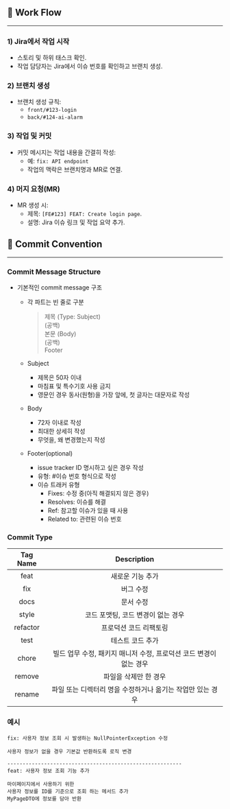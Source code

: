 
## 🚩 Work Flow

---

### **1) Jira에서 작업 시작**

- 스토리 및 하위 태스크 확인.
- 작업 담당자는 Jira에서 이슈 번호를 확인하고 브랜치 생성.

### **2) 브랜치 생성**

- 브랜치 생성 규칙:
    - `front/#123-login`
    - `back/#124-ai-alarm`

### **3) 작업 및 커밋**

- 커밋 메시지는 작업 내용을 간결히 작성:
    - 예: `fix: API endpoint`
    - 작업의 맥락은 브랜치명과 MR로 연결.

### **4) 머지 요청(MR)**

- MR 생성 시:
    - 제목: `[FE#123] FEAT: Create login page`.
    - 설명: Jira 이슈 링크 및 작업 요약 추가.



## 🚩 Commit Convention

---

### Commit Message Structure

- 기본적인 commit message 구조

  - 각 파트는 빈 줄로 구분

    > 제목 (Type: Subject) <br />
    > (공백) <br />
    > 본문 (Body) <br />
    > (공백) <br />
    > Footer

  - Subject
    - 제목은 50자 이내
    - 마침표 및 특수기호 사용 금지
    - 영문인 경우 동사(원형)을 가장 앞에, 첫 글자는 대문자로 작성
  - Body
    - 72자 이내로 작성
    - 최대한 상세히 작성
    - 무엇을, 왜 변경했는지 작성
  - Footer(optional)
    - issue tracker ID 명시하고 싶은 경우 작성
    - 유형: #이슈 번호 형식으로 작성
    - 이슈 트래커 유형
      - Fixes: 수정 중(아직 해결되지 않은 경우)
      - Resolves: 이슈를 해결
      - Ref: 참고할 이슈가 있을 때 사용
      - Related to: 관련된 이슈 번호

### Commit Type

| Tag Name |                            Description                             |
| :------: | :----------------------------------------------------------------: |
|   feat   |                          새로운 기능 추가                          |
|   fix    |                             버그 수정                              |
|   docs   |                             문서 수정                              |
|  style   |                 코드 포맷팅, 코드 변경이 없는 경우                 |
| refactor |                       프로덕션 코드 리팩토링                       |
|   test   |                          테스트 코드 추가                          |
|  chore   | 빌드 업무 수정, 패키지 매니저 수정, 프로덕션 코드 변경이 없는 경우 |
|  remove  |                       파일을 삭제만 한 경우                        |
|  rename  |     파일 또는 디렉터리 명을 수정하거나 옮기는 작업만 있는 경우     |

### 예시

```
fix: 사용자 정보 조회 시 발생하는 NullPointerException 수정

사용자 정보가 없을 경우 기본값 반환하도록 로직 변경

---------------------------------------------------------
feat: 사용자 정보 조회 기능 추가

마이페이지에서 사용하기 위한
사용자 정보를 ID를 기준으로 조회 하는 메서드 추가
MyPageDTO에 정보를 담아 반환
```

